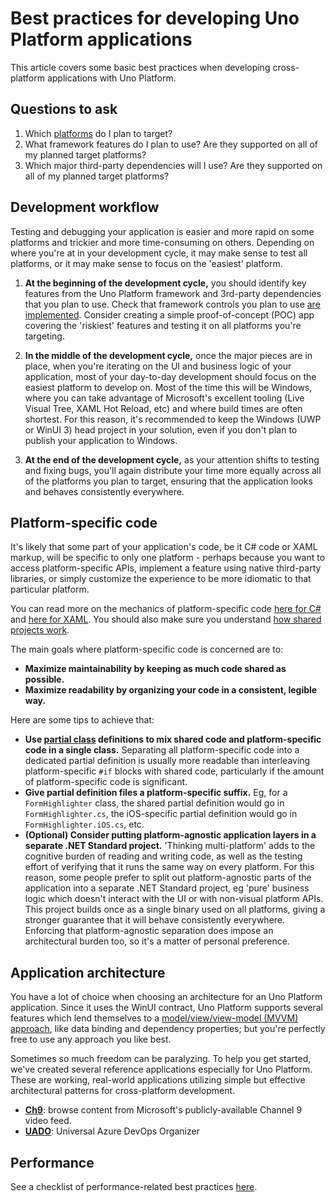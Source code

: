 # Best practices for developing Uno Platform applications

This article covers some basic best practices when developing cross-platform applications with Uno Platform.

## Questions to ask

1. Which [platforms](getting-started/requirements.md) do I plan to target?
2. What framework features do I plan to use? Are they supported on all of my planned target platforms?
3. Which major third-party dependencies will I use? Are they supported on all of my planned target platforms?

## Development workflow

Testing and debugging your application is easier and more rapid on some platforms and trickier and more time-consuming on others. Depending on where you're at in your development cycle, it may make sense to test all platforms, or it may make sense to focus on the 'easiest' platform.

1. **At the beginning of the development cycle,** you should identify key features from the Uno Platform framework and 3rd-party dependencies that you plan to use. Check that framework controls you plan to use [are implemented](implemented-views.md). Consider creating a simple proof-of-concept (POC) app covering the 'riskiest' features and testing it on all platforms you're targeting.

2. **In the middle of the development cycle,** once the major pieces are in place, when you're iterating on the UI and business logic of your application, most of your day-to-day development should focus on the easiest platform to develop on. Most of the time this will be Windows, where you can take advantage of Microsoft's excellent tooling (Live Visual Tree, XAML Hot Reload, etc) and where build times are often shortest. For this reason, it's recommended to keep the Windows (UWP or WinUI 3) head project in your solution, even if you don't plan to publish your application to Windows.

3. **At the end of the development cycle,** as your attention shifts to testing and fixing bugs, you'll again distribute your time more equally across all of the platforms you plan to target, ensuring that the application looks and behaves consistently everywhere.

## Platform-specific code

It's likely that some part of your application's code, be it C# code or XAML markup, will be specific to only one platform - perhaps because you want to access platform-specific APIs, implement a feature using native third-party libraries, or simply customize the experience to be more idiomatic to that particular platform.

You can read more on the mechanics of platform-specific code [here for C#](platform-specific-csharp.md) and [here for XAML](platform-specific-xaml.md). You should also make sure you understand [how shared projects work](uno-app-solution-structure.md).

The main goals where platform-specific code is concerned are to:
 * **Maximize maintainability by keeping as much code shared as possible.**
 * **Maximize readability by organizing your code in a consistent, legible way.**

Here are some tips to achieve that:
 * **Use [partial class](platform-specific-csharp.md#partial-class-definitions) definitions to mix shared code and platform-specific code in a single class.** Separating all platform-specific code into a dedicated partial definition is usually more readable than interleaving platform-specific `#if` blocks with shared code, particularly if the amount of platform-specific code is significant.
 * **Give partial definition files a platform-specific suffix.** Eg, for a `FormHighlighter` class, the shared partial definition would go in `FormHighlighter.cs`, the iOS-specific partial definition would go in `FormHighlighter.iOS.cs`, etc.
 * **(Optional) Consider putting platform-agnostic application layers in a separate .NET Standard project.** 'Thinking multi-platform' adds to the cognitive burden of reading and writing code, as well as the testing effort of verifying that it runs the same way on every platform. For this reason, some people prefer to split out platform-agnostic parts of the application into a separate .NET Standard project, eg 'pure' business logic which doesn't interact with the UI or with non-visual platform APIs. This project builds once as a single binary used on all platforms, giving a stronger guarantee that it will behave consistently everywhere. Enforcing that platform-agnostic separation does impose an architectural burden too, so it's a matter of personal preference.

## Application architecture

You have a lot of choice when choosing an architecture for an Uno Platform application. Since it uses the WinUI contract, Uno Platform supports several features which lend themselves to a [model/view/view-model (MVVM) approach](https://docs.microsoft.com/en-us/windows/uwp/data-binding/data-binding-and-mvvm), like data binding and dependency properties; but you're perfectly free to use any approach you like best.

Sometimes so much freedom can be paralyzing. To help you get started, we've created several reference applications especially for Uno Platform. These are working, real-world applications utilizing simple but effective architectural patterns for cross-platform development.

 * [**Ch9**](https://github.com/unoplatform/Uno.Ch9): browse content from Microsoft's publicly-available Channel 9 video feed.
 * [**UADO**](https://github.com/unoplatform/uado): Universal Azure DevOps Organizer

 ## Performance

 See a checklist of performance-related best practices [here](Uno-UI-Performance.md).